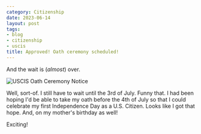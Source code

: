 ```yaml
---
category: Citizenship
date: 2023-06-14
layout: post
tags:
- blog
- citizenship
- uscis
title: Approved! Oath ceremony scheduled!
---
```


And the wait is (_almost_) over.

![USCIS Oath Ceremony Notice](/images/uscis_oath_notice.png)

Well, sort-of. I still have to wait until the 3rd of July. Funny that. I had been hoping I'd be able to take my oath before the 4th of July so that I could celebrate my first Independence Day as a U.S. Citizen. Looks like I got that hope. And, on my mother's birthday as well!

Exciting!
